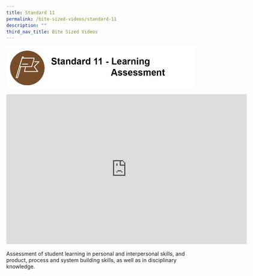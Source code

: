 ```yaml
---
title: Standard 11
permalink: /bite-sized-videos/standard-11
description: ""
third_nav_title: Bite Sized Videos
---
```

![](/images/cdio11.png)

<iframe width="640" height="400" src="https://www.youtube.com/embed/eJXxXEBtJQ0" title="YouTube video player" frameborder="0" allow="accelerometer; autoplay; clipboard-write; encrypted-media; gyroscope; picture-in-picture" allowfullscreen></iframe>

Assessment of student learning in personal and interpersonal skills, and product, process and system building skills, as well as in disciplinary knowledge.